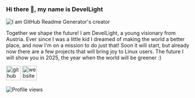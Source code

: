 ### Hi there 👋, my name is DevelLight
![I am GitHub Readme Generator's creator](https://github.com/DevelLight/DevelLight/blob/main/pe5X6lVq_4x.jpg)

Together we shape the future! I am DevelLight, a young visionary from Austria. Ever since I was a little kid I dreamed of making the world a better place, and now I'm on a mission to do just that! Soon it will start, but already now there are a few projects that will bring joy to Linux users. The future I will show you in 2025, the year when the world will be greener :)

[<img src='https://cdn.jsdelivr.net/npm/simple-icons@3.0.1/icons/github.svg' alt='github' height='40'>](https://github.com/DevelLight)  [<img src='https://cdn.jsdelivr.net/npm/simple-icons@3.0.1/icons/icloud.svg' alt='website' height='40'>]( https://devellight.github.io/OpenSource-VoiceAssistent-Website/)  

![Profile views](https://gpvc.arturio.dev/DevelLight)  
